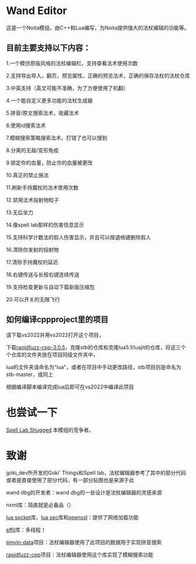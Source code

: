 # Wand Editor
这是一个Noita模组，由C++和Lua编写，为Noita提供强大的法杖编辑的功能等。

## 目前主要支持以下内容：

1.一个模仿原版风格的法杖编辑栏，支持查看法术使用次数

2.支持导出导入，翻页，预览属性，正确的预览法术，正确的保存法杖的法杖仓库

3.中英支持（英文可能不准确，为了方便使用了机翻）

4.一个能自定义更多功能的法杖生成器

5.拼音/原文搜索法术，收藏法术

6.使用id搜索法术

7.模糊搜索策略搜索法术，打错了也可以搜到

8.分离的无敌/变形免疫

9.锁定你的血量，防止你的血量被更改

10.真正的禁止施法

11.刷新手持魔杖的法术使用次数

12.禁用法术投射物粒子

13.无后坐力

14.像spell lab那样的伤害信息显示

15.支持科学计数法的假人伤害显示，并且可以按退格键删除假人

16.清除你发射的投射物

17.清除手持魔杖的延迟

18.右键传送与长按右键连续传送

19.支持检查更新与自动下载新版压缩包

20.可以开关的无限飞行

## 如何编译cppproject里的项目
请下载vs2022并用vs2022打开这个项目，

下载[rapidfuzz-cpp-3.0.5](https://github.com/rapidfuzz/rapidfuzz-cpp/releases/tag/v3.0.5)，克隆stb的仓库和克隆lua5.1/luajit的仓库，将这三个个仓库的文件夹放在项目同级文件夹中，

lua的文件夹请命名为"lua"，或者在项目中手动更改路径，stb项目则是命名为stb-master，或同上

根据编译脚本编译完成lua后即可在vs2022中编译此项目

# 也尝试一下
[Spell Lab Shugged](https://github.com/shoozzzh/Spell-Lab-Shugged) 本模组的竞争者。

# 致谢
goki_dev所开发的Goki' Things和Spell lab，法杖编辑器参考了其中的部分代码或者是直接使用了部分代码，有一部分贴图也是来源于此

wand dbg的开发者：wand dbg的一些设计是法杖编辑器的灵感来源

nxml库：简直就是必备品（）

[lua socket](https://github.com/lunarmodules/luasocket)库，[lua sec](https://github.com/lunarmodules/luasec)库和[openssl](https://github.com/openssl/openssl)：提供了网络加载功能

[effil](https://github.com/effil/effil)库：多线程！

[pinyin-data](https://github.com/mozillazg/pinyin-data)项目：法杖编辑器使用了此项目的数据用于实现拼音搜索

[rapidfuzz-cpp](https://github.com/rapidfuzz/rapidfuzz-cpp)项目：法杖编辑器使用这个库实现了模糊搜索功能
